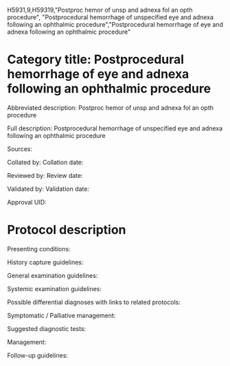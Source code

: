 H5931,9,H59319,"Postproc hemor of unsp and adnexa fol an opth procedure", "Postprocedural hemorrhage of unspecified eye and adnexa following an ophthalmic procedure","Postprocedural hemorrhage of eye and adnexa following an ophthalmic procedure"
# Category title: Postprocedural hemorrhage of eye and adnexa following an ophthalmic procedure

Abbreviated description: Postproc hemor of unsp and adnexa fol an opth procedure

Full description: Postprocedural hemorrhage of unspecified eye and adnexa following an ophthalmic procedure

Sources:

Collated by:
Collation date:

Reviewed by:
Review date:

Validated by:
Validation date:

Approval UID:

# Protocol description

Presenting conditions:

History capture guidelines:

General examination guidelines:

Systemic examination guidelines:

Possible differential diagnoses with links to related protocols:

Symptomatic / Palliative management:

Suggested diagnostic tests:

Management:

Follow-up guidelines:
